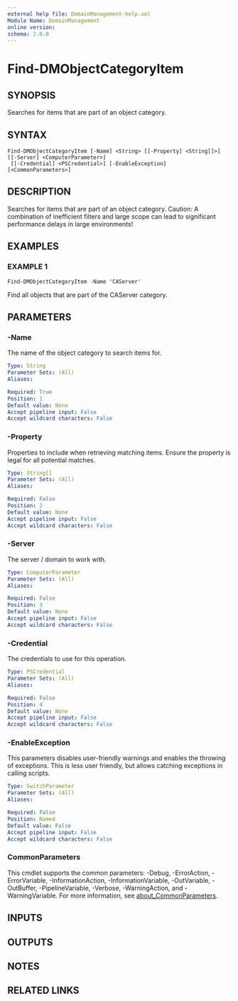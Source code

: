 ```yaml
---
external help file: DomainManagement-help.xml
Module Name: DomainManagement
online version:
schema: 2.0.0
---
```


# Find-DMObjectCategoryItem

## SYNOPSIS
Searches for items that are part of an object category.

## SYNTAX

```
Find-DMObjectCategoryItem [-Name] <String> [[-Property] <String[]>] [[-Server] <ComputerParameter>]
 [[-Credential] <PSCredential>] [-EnableException] [<CommonParameters>]
```

## DESCRIPTION
Searches for items that are part of an object category.
Caution: A combination of inefficient filters and large scope can lead to significant performance delays in large environments!

## EXAMPLES

### EXAMPLE 1
```
Find-DMObjectCategoryItem -Name 'CAServer'
```

Find all objects that are part of the CAServer category.

## PARAMETERS

### -Name
The name of the object category to search items for.

```yaml
Type: String
Parameter Sets: (All)
Aliases:

Required: True
Position: 1
Default value: None
Accept pipeline input: False
Accept wildcard characters: False
```

### -Property
Properties to include when retrieving matching items.
Ensure the property is legal for all potential matches.

```yaml
Type: String[]
Parameter Sets: (All)
Aliases:

Required: False
Position: 2
Default value: None
Accept pipeline input: False
Accept wildcard characters: False
```

### -Server
The server / domain to work with.

```yaml
Type: ComputerParameter
Parameter Sets: (All)
Aliases:

Required: False
Position: 3
Default value: None
Accept pipeline input: False
Accept wildcard characters: False
```

### -Credential
The credentials to use for this operation.

```yaml
Type: PSCredential
Parameter Sets: (All)
Aliases:

Required: False
Position: 4
Default value: None
Accept pipeline input: False
Accept wildcard characters: False
```

### -EnableException
This parameters disables user-friendly warnings and enables the throwing of exceptions.
This is less user friendly, but allows catching exceptions in calling scripts.

```yaml
Type: SwitchParameter
Parameter Sets: (All)
Aliases:

Required: False
Position: Named
Default value: False
Accept pipeline input: False
Accept wildcard characters: False
```

### CommonParameters
This cmdlet supports the common parameters: -Debug, -ErrorAction, -ErrorVariable, -InformationAction, -InformationVariable, -OutVariable, -OutBuffer, -PipelineVariable, -Verbose, -WarningAction, and -WarningVariable. For more information, see [about_CommonParameters](http://go.microsoft.com/fwlink/?LinkID=113216).

## INPUTS

## OUTPUTS

## NOTES

## RELATED LINKS
